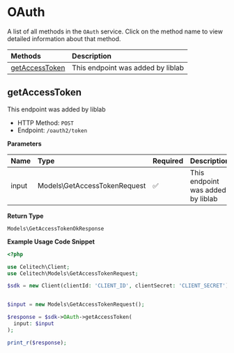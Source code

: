 # OAuth

A list of all methods in the `OAuth` service. Click on the method name to view detailed information about that method.

| Methods | Description |
| :------ | :---------- |
|[getAccessToken](#getaccesstoken)| This endpoint was added by liblab |

## getAccessToken

This endpoint was added by liblab


- HTTP Method: `POST`
- Endpoint: `/oauth2/token`

**Parameters**

| Name    | Type| Required | Description |
| :-------- | :----------| :----------| :----------|
| input | Models\GetAccessTokenRequest | ✅ | This endpoint was added by liblab |

**Return Type**

`Models\GetAccessTokenOkResponse`

**Example Usage Code Snippet**
```php
<?php

use Celitech\Client;
use Celitech\Models\GetAccessTokenRequest;

$sdk = new Client(clientId: 'CLIENT_ID', clientSecret: 'CLIENT_SECRET');


$input = new Models\GetAccessTokenRequest();

$response = $sdk->OAuth->getAccessToken(
  input: $input
);

print_r($response);
```


